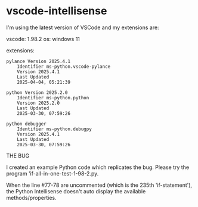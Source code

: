 # vscode-intellisense

I'm using the latest version of VSCode and my extensions are:

vscode: 1.98.2
os: windows 11

extensions:

    pylance Version 2025.4.1
        Identifier ms-python.vscode-pylance
        Version 2025.4.1
        Last Updated
        2025-04-04, 05:21:39
    
    python Version 2025.2.0
        Identifier ms-python.python
        Version 2025.2.0
        Last Updated
        2025-03-30, 07:59:26
    
    python debugger
        Identifier ms-python.debugpy
        Version 2025.4.1
        Last Updated
        2025-03-30, 07:59:26

THE BUG

I created an example Python code which replicates the bug.  Please try the program 'if-all-in-one-test-1-98-2.py.

When the line #77-78 are uncommented (which is the 235th 'if-statement'), the Python Intellisense doesn't auto display the available methods/properties.

